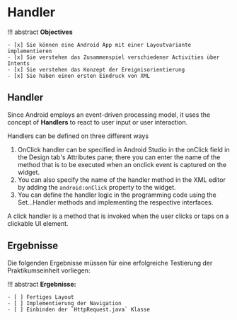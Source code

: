 # Handler


!!! abstract 
    **Objectives**

    - [x] Sie können eine Android App mit einer Layoutvariante implementieren
    - [x] Sie verstehen das Zusammenspiel verschiedener Activities über Intents
    - [x] Sie verstehen das Konzept der Ereignisorientierung
    - [x] Sie haben einen ersten Eindruck von XML

## Handler

Since Android employs an event-driven processing model, it uses the concept of **Handlers** to react to user input or user interaction.

Handlers can be defined on three different ways

1. OnClick handler can be specified in Android Studio in the onClick field in the Design tab's Attributes pane; there you can enter the name of the method that is to be executed when an onclick event is captured on the widget.
2. You can also specify the name of the handler method in the XML editor by adding the `android:onClick` property to the widget.
3. You can define the handler logic in the programming code using the Set...Handler methods and implementing the respective interfaces.

A click handler is a method that is invoked when the user clicks or taps on a clickable UI element. 



## Ergebnisse

Die folgenden Ergebnisse müssen für eine erfolgreiche Testierung der Praktikumseinheit vorliegen:

!!! abstract
    __Ergebnisse:__

    - [ ] Fertiges Layout
    - [ ] Implementierung der Navigation
    - [ ] Einbinden der `HttpRequest.java` Klasse